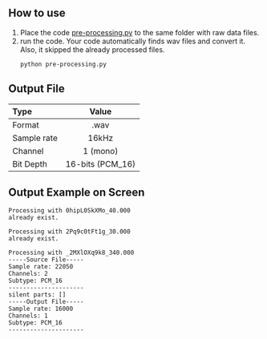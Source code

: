 ## How to use
1. Place the code [pre-processing.py](https://github.com/daehwa/AudioHero/blob/master/pre-processing/Pre-Processing/Code/pre-processing.py) to the same folder with raw data files.
2. run the code. Your code automatically finds wav files and convert it. Also, it skipped the already processed files.
    ```
    python pre-processing.py
    ```

## Output File
| Type      | Value |
| :---        |    :----:   |
| Format      | .wav       |
|   Sample rate   |   16kHz   |
|    Channel    |   1 (mono) |
| Bit Depth     |  16-bits (PCM_16)  |


## Output Example on Screen
```
Processing with 0hipL0SkXMo_40.000
already exist.

Processing with 2Pq9c0tFt1g_30.000
already exist.

Processing with _2MXlOXq9k8_340.000
-----Source File-----
Sample rate: 22050
Channels: 2
Subtype: PCM_16
---------------------
silent parts: []
-----Output File-----
Sample rate: 16000
Channels: 1
Subtype: PCM_16
---------------------
```
